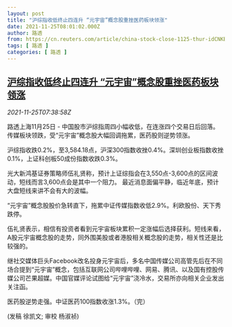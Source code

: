 ```yaml
---
layout: post
title: "沪综指收低终止四连升 “元宇宙”概念股重挫医药板块领涨"
date: 2021-11-25T08:01:02.000Z
author: 路透
from: https://cn.reuters.com/article/china-stock-close-1125-thur-idCNKBS2IA0FU
tags: [ 路透 ]
categories: [ 路透 ]
---
```

<!--1637827262000-->
[沪综指收低终止四连升 “元宇宙”概念股重挫医药板块领涨](https://cn.reuters.com/article/china-stock-close-1125-thur-idCNKBS2IA0FU)
------

<div>
<div><i>2021-11-25T07:38:58Z</i></div><p>路透上海11月25日 - 中国股市沪综指周四小幅收低，在连涨四个交易日后回落。传媒板块领跌，受“元宇宙”概念股大幅回调拖累，医药股则逆势领涨。</p><p>沪综指收跌0.2%，至3,584.18点，沪深300指数收挫0.4%。深圳创业板指数收挫0.1%，上证科创板50成份指数收跌0.3%。</p><p>光大新鸿基证券策略师伍礼贤称，预计上证综指会在3,550点-3,600点的区间波动，短线而言3,600点会是其中一个阻力。 最近消息面偏平静，临近年底，预计大盘短线来讲不会有大的波幅。</p><p>“元宇宙”概念股股价急转直下，拖累中证传媒指数收低2.9%。利欧股份、天下秀跌停。</p><p>伍礼贤表示，相信有投资者看到元宇宙板块累积一定涨幅后选择获利。短线来看，A股元宇宙概念股的走势，同外围美股或者港股相关概念股的走势，相关性还是比较强的。</p><p>继社交媒体巨头Facebook改名投身元宇宙后，多名中国传媒公司高管先后在不同场合提到“元宇宙”概念，包括互联网公司哔哩哔哩、网易、腾讯、以及国有控股传媒公司芒果超媒。中国官媒评论试图给“元宇宙”浇冷水，交易所亦向相关企业发出关注函。</p><p>医药股逆势走强。中证医药100指数收涨1.3%。（完）</p><p>(发稿 徐凯文; 审校 杨淑祯)</p>
</div>
